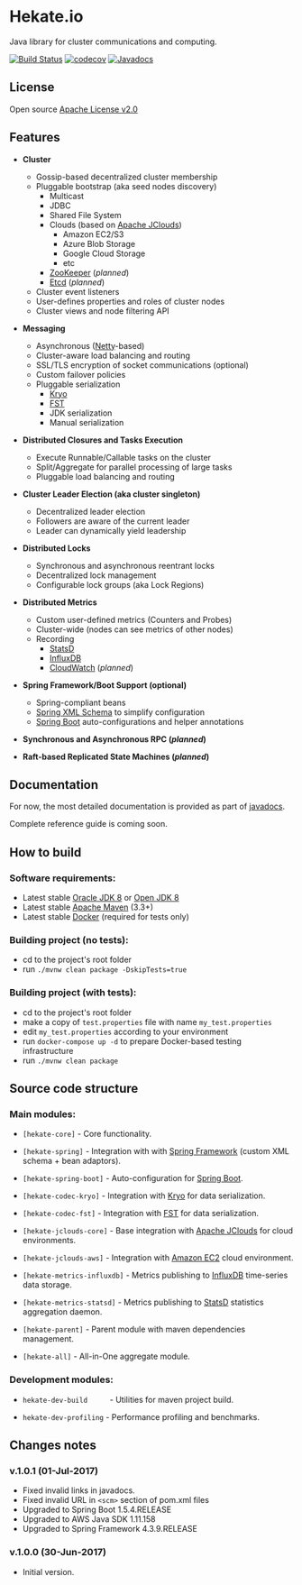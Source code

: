 # Hekate.io

Java library for cluster communications and computing.

[![Build Status](https://travis-ci.org/hekate-io/hekate.svg?branch=master)](https://travis-ci.org/hekate-io/hekate)
[![codecov](https://codecov.io/gh/hekate-io/hekate/branch/master/graph/badge.svg)](https://codecov.io/gh/hekate-io/hekate)
[![Javadocs](http://javadoc.io/badge/io.hekate/hekate-all.svg)](http://javadoc.io/doc/io.hekate/hekate-all)

## License
Open source [Apache License v2.0](http://www.apache.org/licenses/)  

## Features

- **Cluster**
    - Gossip-based decentralized cluster membership
    - Pluggable bootstrap (aka seed nodes discovery)
        - Multicast
        - JDBC
        - Shared File System
        - Clouds (based on [Apache JClouds](http://jclouds.apache.org))
            - Amazon EC2/S3
            - Azure Blob Storage
            - Google Cloud Storage
            - etc
        - [ZooKeeper](https://zookeeper.apache.org) (_planned_) 
        - [Etcd](https://github.com/coreos/etcd) (_planned_)
    - Cluster event listeners    
    - User-defines properties and roles of cluster nodes
    - Cluster views and node filtering API
    
- **Messaging**
    - Asynchronous ([Netty](http://netty.io)-based)
    - Cluster-aware load balancing and routing
    - SSL/TLS encryption of socket communications (optional)
    - Custom failover policies
    - Pluggable serialization
        - [Kryo](https://github.com/EsotericSoftware/kryo)
        - [FST](https://github.com/RuedigerMoeller/fast-serialization)
        - JDK serialization
        - Manual serialization

- **Distributed Closures and Tasks Execution**
    - Execute Runnable/Callable tasks on the cluster
    - Split/Aggregate for parallel processing of large tasks
    - Pluggable load balancing and routing
    
- **Cluster Leader Election (aka cluster singleton)**
    - Decentralized leader election
    - Followers are aware of the current leader
    - Leader can dynamically yield leadership

- **Distributed Locks**
    - Synchronous and asynchronous reentrant locks
    - Decentralized lock management
    - Configurable lock groups (aka Lock Regions)

- **Distributed Metrics**
    - Custom user-defined metrics (Counters and Probes)
    - Cluster-wide (nodes can see metrics of other nodes)
    - Recording
        - [StatsD](https://github.com/etsy/statsd)
        - [InfluxDB](https://www.influxdata.com/time-series-platform/influxdb/)
        - [CloudWatch](https://aws.amazon.com/cloudwatch/) (_planned_)
                
- **Spring Framework/Boot Support (optional)**
    - Spring-compliant beans
    - [Spring XML Schema](http://docs.spring.io/spring/docs/current/spring-framework-reference/html/xsd-configuration.html) 
      to simplify configuration
    - [Spring Boot](https://projects.spring.io/spring-boot) auto-configurations and helper annotations

- **Synchronous and Asynchronous RPC (_planned_)**

- **Raft-based Replicated State Machines (_planned_)**


## Documentation

For now, the most detailed documentation is provided as part of [javadocs](http://javadoc.io/doc/io.hekate/hekate-all/). 

Complete reference guide is coming soon.


## How to build

### Software requirements:

 - Latest stable [Oracle JDK 8](http://www.oracle.com/technetwork/java/) or [Open JDK 8](http://openjdk.java.net/)
 - Latest stable [Apache Maven](http://maven.apache.org/) (3.3+)
 - Latest stable [Docker](https://www.docker.com) (required for tests only)


### Building project (no tests):

 - cd to the project's root folder
 - run `./mvnw clean package -DskipTests=true`
 
### Building project (with tests):
 
  - cd to the project's root folder
  - make a copy of `test.properties` file with name `my_test.properties`
  - edit `my_test.properties` according to your environment
  - run `docker-compose up -d` to prepare Docker-based testing infrastructure
  - run `./mvnw clean package`

## Source code structure

### Main modules:

  * `[hekate-core]`              - Core functionality.
  
  * `[hekate-spring]`            - Integration with with [Spring Framework](http://projects.spring.io/spring-framework/) 
                                   (custom XML schema + bean adaptors).
  
  * `[hekate-spring-boot]`       - Auto-configuration for [Spring Boot](https://projects.spring.io/spring-boot/).

  * `[hekate-codec-kryo]`        - Integration with [Kryo](https://github.com/EsotericSoftware/kryo) for data serialization.
  
  * `[hekate-codec-fst]`         - Integration with [FST](http://ruedigermoeller.github.io/fast-serialization/) for data 
                                   serialization.

  * `[hekate-jclouds-core]`      - Base integration with [Apache JClouds](http://jclouds.apache.org) for cloud environments.

  * `[hekate-jclouds-aws]`       - Integration with [Amazon EC2](https://aws.amazon.com) cloud environment.
  
  * `[hekate-metrics-influxdb]`  - Metrics publishing to [InfluxDB](https://www.influxdata.com) time-series data storage.
  
  * `[hekate-metrics-statsd]`    - Metrics publishing to [StatsD](https://github.com/etsy/statsd) statistics aggregation daemon.

  * `[hekate-parent]`            - Parent module with maven dependencies management.

  * `[hekate-all]`               - All-in-One aggregate module.
  

### Development modules:

  * `hekate-dev-build     ` - Utilities for maven project build.
  
  * `hekate-dev-profiling`  - Performance profiling and benchmarks.
  
## Changes notes

### v.1.0.1 (01-Jul-2017)

 - Fixed invalid links in javadocs.
 - Fixed invalid URL in `<scm>` section of pom.xml files  
 - Upgraded to Spring Boot 1.5.4.RELEASE
 - Upgraded to AWS Java SDK 1.11.158
 - Upgraded to Spring Framework 4.3.9.RELEASE

### v.1.0.0 (30-Jun-2017)

 - Initial version.  